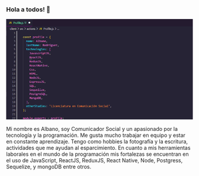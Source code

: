 ### Hola a todos! 👋

![profile](profile.png)

Mi nombre es Albano, soy Comunicador Social y un apasionado por la tecnología y la programación. Me gusta mucho trabajar en equipo y estar en constante aprendizaje. Tengo como hobbies la fotografía y la escritura, actividades que me ayudan al esparcimiento. En cuanto a mis herramientas laborales en el mundo de la programación mis fortalezas se encuentran en el uso de JavaScript, ReactJS, ReduxJS, React Native, Node, Postgress, Sequelize, y mongoDB entre otros.

<!--
**bano0224/bano0224** is a ✨ _special_ ✨ repository because its `README.md` (this file) appears on your GitHub profile.

Here are some ideas to get you started:

- 🔭 I’m currently working on ...
- 🌱 I’m currently learning ...
- 👯 I’m looking to collaborate on ...
- 🤔 I’m looking for help with ...
- 💬 Ask me about ...
- 📫 How to reach me: ...
- 😄 Pronouns: ...
- ⚡ Fun fact: ...
-->
